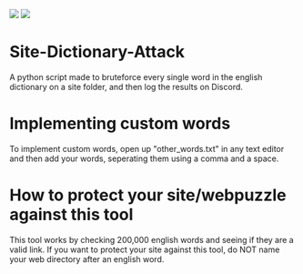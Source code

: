 [![](https://img.shields.io/badge/release-1.0.0-blue)](https://github.com/fosterchild1/Site-Dictionary-Attack/releases/latest)
[![](https://img.shields.io/badge/made%20for%20webpuzzles-green)]()
# Site-Dictionary-Attack
A python script made to bruteforce every single word in the english dictionary on a site folder, and then log the results on Discord.

# Implementing custom words
To implement custom words, open up "other_words.txt" in any text editor and then add your words, seperating them using a comma and a space.

# How to protect your site/webpuzzle against this tool
This tool works by checking 200,000 english words and seeing if they are a valid link. If you want to protect your site against this tool, do NOT name your web directory after an english word.
